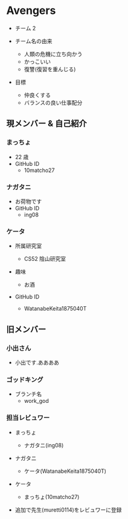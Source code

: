 # Avengers

- チーム 2
- チーム名の由来

  - 人類の危機に立ち向かう
  - かっこいい
  - 復讐(復習を重んじる)

- 目標
  - 仲良くする
  - バランスの良い仕事配分

## 現メンバー & 自己紹介

### まっちょ

- 22 歳
- GitHub ID
  - 10matcho27

### ナガタニ

- お荷物です
- GitHub ID
  - ing08

### ケータ

- 所属研究室

  - CS52 陰山研究室

- 趣味

  - お酒

- GitHub ID
  - WatanabeKeita1875040T

## 旧メンバー

### 小出さん

- 小出です.ああああ

### ゴッドキング

- ブランチ名
  - work_god

### 担当レビュワー

- まっちょ

  - ナガタニ(ing08)

- ナガタニ

  - ケータ(WatanabeKeita1875040T)

- ケータ

  - まっちょ(10matcho27)

- 追加で先生(muretti0114)をレビュワーに登録
